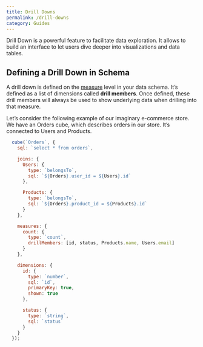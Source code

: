 ```yaml
---
title: Drill Downs
permalink: /drill-downs
category: Guides
---
```


Drill Down is a powerful feature to facilitate data exploration. It allows to build an interface to let users dive deeper into visualizations and data tables.


## Defining a Drill Down in Schema

A drill down is defined on the [measure](/measures) level in your data schema. It’s defined as a list of dimensions called __drill members__. Once defined, these drill members will always be used to show underlying data when drilling into that measure.

Let’s consider the following example of our imaginary e-commerce store. We have an Orders cube, which describes orders in our store. It’s connected to Users and Products.

```javascript
  cube(`Orders`, {
    sql: `select * from orders`,

    joins: {
      Users: {
        type: `belongsTo`,
        sql: `${Orders}.user_id = ${Users}.id`
      },

      Products: {
        type: `belongsTo`,
        sql: `${Orders}.product_id = ${Products}.id`
      }
    },

    measures: {
      count: {
        type: `count`,
        drillMembers: [id, status, Products.name, Users.email]
      }
    },

    dimensions: {
      id: {
        type: `number`,
        sql: `id`,
        primaryKey: true,
        shown: true
      },

      status: {
        type: `string`,
        sql: `status`
      }
    }
  });
```
